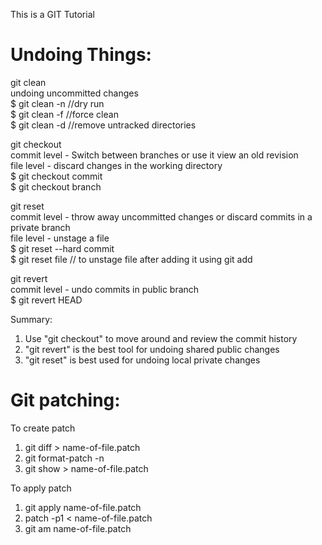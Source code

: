 This is a GIT Tutorial 

Undoing Things:
==============
git clean  
   undoing uncommitted changes   
   $ git clean -n //dry run  
   $ git clean -f //force clean  
   $ git clean -d //remove untracked directories  

git checkout  
   commit level   - Switch between branches or use it view an old revision  
   file level     - discard changes in the working directory  
   $ git checkout commit  
   $ git checkout branch  

git reset  
   commit level   - throw away uncommitted changes or discard commits in a private branch  
   file level     - unstage a file  
   $ git reset --hard commit  
   $ git reset file // to unstage file after adding it using git add  

git revert  
   commit level   - undo commits in public branch  
   $ git revert HEAD  

Summary:
1. Use "git checkout" to move around and review the commit history
2. "git revert" is the best tool for undoing shared public changes
3. "git reset" is best used for undoing local private changes

Git patching:
============
To create patch
   1. git diff > name-of-file.patch
   2. git format-patch -n <commit>
   3. git show <commit> > name-of-file.patch

To apply patch
   1. git apply name-of-file.patch
   2. patch -p1 < name-of-file.patch
   3. git am name-of-file.patch

